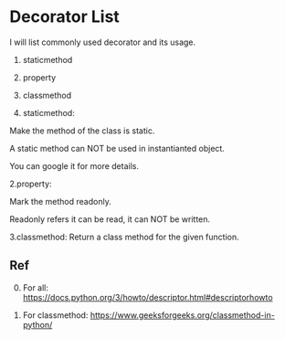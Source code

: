 # Decorator List
I will list commonly used decorator and its usage.

1. staticmethod
2. property
3. classmethod

1. staticmethod:

Make the method of the class is static.

A static method can NOT be used in instantianted object.

You can google it for more details.

2.property:

Mark the method readonly.

Readonly refers it can be read, it can NOT be written.

3.classmethod:
Return a class method for the given function.

## Ref
0. For all:
https://docs.python.org/3/howto/descriptor.html#descriptorhowto

3. For classmethod:
https://www.geeksforgeeks.org/classmethod-in-python/


